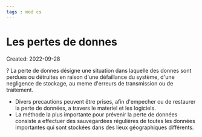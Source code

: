 ```yaml
---
tags : mod cs
---
```

# Les pertes de donnes
Created: 2022-09-28

?
La perte de donnes désigne une situation dans laquelle des donnes sont perdues ou détruites en raison d'une défaillance du système, d'une negligence de stockage, au meme d'erreurs de transmission ou de traitement. 
<!--SR:!2022-12-11,19,250-->

- Divers precautions peuvent être prises, afin d'empecher ou de restaurer la perte de données, a travers le materiel et les logiciels. 
- La méthode la plus importante pour prévenir la perte de données consiste a effectuer des sauvegardées régulières de toutes les données importantes qui sont stockées dans des lieux géographiques différents. 